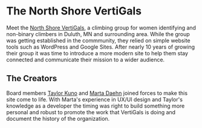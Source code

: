 # The North Shore VertiGals

Meet the [North Shore VertiGals](http://northshorevertigals.com), a climbing group for women identifying and non-binary climbers in Duluth, MN and surrounding area. While the group was getting established in the commmunity, they relied on simple website tools such as WordPress and Google Sites. After nearly 10 years of growing their group it was time to introduce a more modern site to help them stay connected and communicate their mission to a wider audience.

## The Creators

Board members [Taylor Kuno](portfoliolinkhere) and [Marta Daehn](portfoliolinkhere) joined forces to make this site come to life. With Marta's experience in UX/UI design and Taylor's knowledge as a developer the timing was right to build something more personal and robust to promote the work that VertiGals is doing and document the history of the organization.
